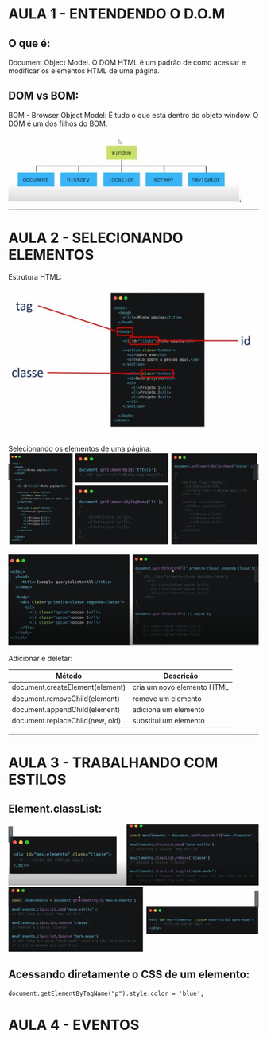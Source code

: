 # AULA 1 - ENTENDENDO O D.O.M
## O que é:
Document Object Model. O DOM HTML é um padrão de como acessar e modificar os elementos HTML de uma página.

## DOM vs BOM:
BOM - Browser Object Model: É tudo o que está dentro do objeto window.
O DOM é um dos filhos do BOM.

![](./img/class01-BOM.JPG);

---

# AULA 2 - SELECIONANDO ELEMENTOS
Estrutura HTML:
![](./img/class02-selecionando-elementos.JPG)

Selecionando os elementos de uma página:
![](./img/class02-selecionando-elementos1.JPG)

![](./img/class02-selecionando-elementos2.JPG)

Adicionar e deletar:

| Método | Descrição |
| --- | --- |
| document.createElement(element) | cria um novo elemento HTML |
| document.removeChild(element) | remove um elemento |
| document.appendChild(element) | adiciona um elemento |
| document.replaceChild(new, old) | substitui um elemento |

---

# AULA 3 - TRABALHANDO COM ESTILOS
## Element.classList:
![](./img/class03-trabalhando-com-estilos.JPG)
![](./img/class03-trabalhando-com-estilos1.JPG)

## Acessando diretamente o CSS de um elemento:
```
document.getElementByTagName("p").style.color = 'blue';
```



# AULA 4 - EVENTOS